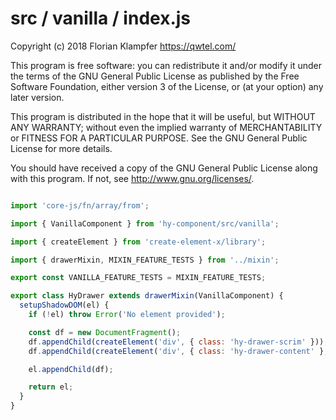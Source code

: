 # src / vanilla / index.js
Copyright (c) 2018 Florian Klampfer <https://qwtel.com/>

This program is free software: you can redistribute it and/or modify
it under the terms of the GNU General Public License as published by
the Free Software Foundation, either version 3 of the License, or
(at your option) any later version.

This program is distributed in the hope that it will be useful,
but WITHOUT ANY WARRANTY; without even the implied warranty of
MERCHANTABILITY or FITNESS FOR A PARTICULAR PURPOSE.  See the
GNU General Public License for more details.

You should have received a copy of the GNU General Public License
along with this program.  If not, see <http://www.gnu.org/licenses/>.


```js

import 'core-js/fn/array/from';

import { VanillaComponent } from 'hy-component/src/vanilla';

import { createElement } from 'create-element-x/library';

import { drawerMixin, MIXIN_FEATURE_TESTS } from '../mixin';

export const VANILLA_FEATURE_TESTS = MIXIN_FEATURE_TESTS;

export class HyDrawer extends drawerMixin(VanillaComponent) {
  setupShadowDOM(el) {
    if (!el) throw Error('No element provided');

    const df = new DocumentFragment();
    df.appendChild(createElement('div', { class: 'hy-drawer-scrim' }));
    df.appendChild(createElement('div', { class: 'hy-drawer-content' }, el.children));

    el.appendChild(df);

    return el;
  }
}
```


